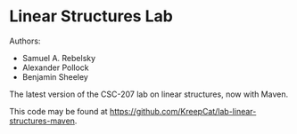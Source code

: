 # Linear Structures Lab

Authors:

* Samuel A. Rebelsky
* Alexander Pollock 
* Benjamin Sheeley

The latest version of the CSC-207 lab on linear structures, now with Maven.

This code may be found at <https://github.com/KreepCat/lab-linear-structures-maven>.


